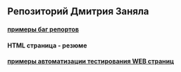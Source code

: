 ## Репозиторий Дмитрия Заняла 


#### [примеры баг репортов](https://github.com/dmitrijzz/portfolio.github.io/issues)
#### HTML страница - резюме
#### [примеры автоматизации тестирования WEB страниц](https://github.com/dmitrijzz/portfolio.github.io/blob/master/shop.py) 
